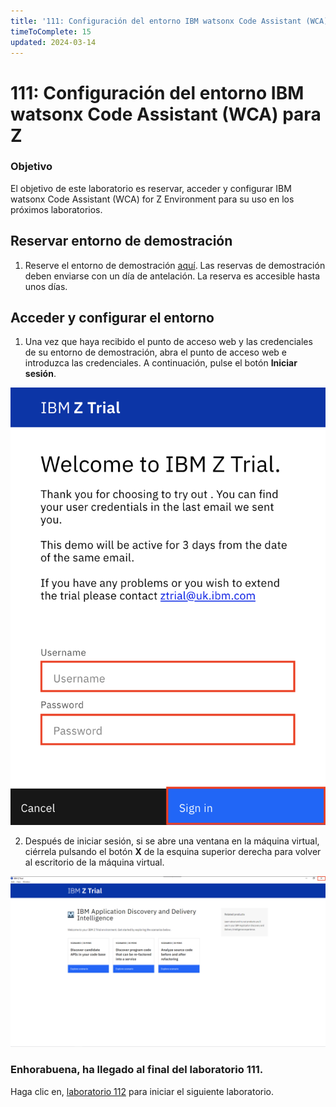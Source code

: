 ```yaml
---
title: '111: Configuración del entorno IBM watsonx Code Assistant (WCA) para Z'
timeToComplete: 15
updated: 2024-03-14
---
```

# 111: Configuración del entorno IBM watsonx Code Assistant (WCA) para Z

### Objetivo

El objetivo de este laboratorio es reservar, acceder y configurar IBM watsonx Code Assistant (WCA) for Z Environment para su uso en los próximos laboratorios.

## Reservar entorno de demostración

1.  Reserve el entorno de demostración [aquí](https://learn.ibm.com/mod/page/view.php?id=291032). Las reservas de demostración deben enviarse con un día de antelación. La reserva es accesible hasta unos días.

## Acceder y configurar el entorno

1.  Una vez que haya recibido el punto de acceso web y las credenciales de su entorno de demostración, abra el punto de acceso web e introduzca las credenciales. A continuación, pulse el botón **Iniciar sesión**.

![](./images/111/login.png)

2.  Después de iniciar sesión, si se abre una ventana en la máquina virtual, ciérrela pulsando el botón **X** de la esquina superior derecha para volver al escritorio de la máquina virtual.

![](./images/111/close-window.png)

### Enhorabuena, ha llegado al final del laboratorio 111.

Haga clic en, [laboratorio 112](/watsonx/codeassistant/z/112) para iniciar el siguiente laboratorio.
